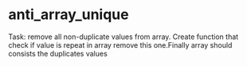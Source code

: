 # anti_array_unique
Task: remove all non-duplicate values from array.
Create function that check if value is repeat in array  remove this one.Finally array should consists the duplicates values

